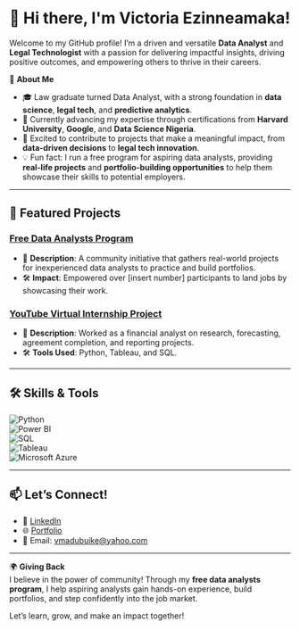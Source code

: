# 👋 Hi there, I'm Victoria Ezinneamaka!

Welcome to my GitHub profile! I’m a driven and versatile **Data Analyst** and **Legal Technologist** with a passion for delivering impactful insights, driving positive outcomes, and empowering others to thrive in their careers.

🌟 **About Me**  
- 🎓 Law graduate turned Data Analyst, with a strong foundation in **data science**, **legal tech**, and **predictive analytics**.  
- 🌱 Currently advancing my expertise through certifications from **Harvard University**, **Google**, and **Data Science Nigeria**.  
- 🚀 Excited to contribute to projects that make a meaningful impact, from **data-driven decisions** to **legal tech innovation**.  
- 💡 Fun fact: I run a free program for aspiring data analysts, providing **real-life projects** and **portfolio-building opportunities** to help them showcase their skills to potential employers.

---

## 🚀 Featured Projects  
### [Free Data Analysts Program](https://github.com/Vee2022/free-analysts-program)  
- 🌟 **Description**: A community initiative that gathers real-world projects for inexperienced data analysts to practice and build portfolios.  
- 🛠️ **Impact**: Empowered over [insert number] participants to land jobs by showcasing their work.  

### [YouTube Virtual Internship Project](https://www.theforage.com/profile/8oBrwGbiAMew55pzK?ref=8oBrwGbiAMew55pzK)  
- 🌟 **Description**: Worked as a financial analyst on research, forecasting, agreement completion, and reporting projects.  
- 🛠️ **Tools Used**: Python, Tableau, and SQL.  

---

## 🛠️ Skills & Tools  
![Python](https://img.shields.io/badge/Python-3776AB?style=for-the-badge&logo=python&logoColor=white)  
![Power BI](https://img.shields.io/badge/PowerBI-F2C811?style=for-the-badge&logo=powerbi&logoColor=black)  
![SQL](https://img.shields.io/badge/SQL-003B57?style=for-the-badge&logo=databricks&logoColor=white)  
![Tableau](https://img.shields.io/badge/Tableau-E97627?style=for-the-badge&logo=tableau&logoColor=white)  
![Microsoft Azure](https://img.shields.io/badge/Azure-0078D4?style=for-the-badge&logo=microsoftazure&logoColor=white)  

---
## 📫 Let’s Connect!  
- 💼 [LinkedIn](https://www.linkedin.com/in/victoria-ezinneamaka-a13b5050)  
- 🌐 [Portfolio](https://github.com/Vee2022)  
- 📧 Email: vmadubuike@yahoo.com  

---

🌍 **Giving Back**  
I believe in the power of community! Through my **free data analysts program**, I help aspiring analysts gain hands-on experience, build portfolios, and step confidently into the job market.

Let’s learn, grow, and make an impact together!

